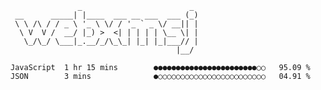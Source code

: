 ```
               _                        _ 
 __      _____| |____  ___ __ ___  ___ (_)
 \ \ /\ / / _ \ '_ \ \/ / '_ ` _ \/ __|| |
  \ V  V /  __/ |_) >  <| | | | | \__ \| |
   \_/\_/ \___|_.__/_/\_\_| |_| |_|___// |
                                     |__/ 
```

<!--START_SECTION:waka-->
```text
JavaScript  1 hr 15 mins        ●●●●●●●●●●●●●●●●●●●●●●●○○   95.09 % 
JSON        3 mins              ●○○○○○○○○○○○○○○○○○○○○○○○○   04.91 %
```
<!--END_SECTION:waka-->
